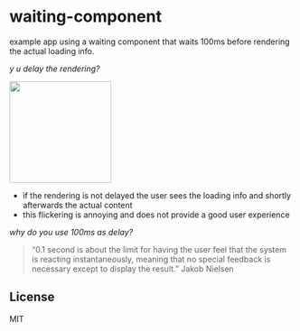 # waiting-component

example app using a waiting component that waits 100ms before rendering the actual loading info.

_y u delay the rendering?_

<p><img src="https://images.onlinelabels.com/images/clip-art/GenX/yuno%20-%20meme.png" width="180px"></p>

* if the rendering is not delayed the user sees the loading info and shortly afterwards the actual content
* this flickering is annoying and does not provide a good user experience

_why do you use 100ms as delay?_

> “0.1 second is about the limit for having the user feel that the system is reacting instantaneously,
> meaning that no special feedback is necessary except to display the result.” Jakob Nielsen

## License

MIT
